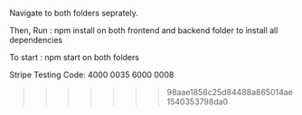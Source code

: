 Navigate to both folders seprately.

Then,
Run : npm install
on both frontend and backend folder to install all dependencies

To start : npm start
on both folders

Stripe Testing Code: 4000 0035 6000 0008

> > > > > > > 98aae1858c25d84488a865014ae1540353798da0
